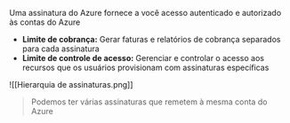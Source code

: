 Uma assinatura do Azure fornece a você acesso autenticado e autorizado às contas do Azure

- **Limite de cobrança:** Gerar faturas e relatórios de cobrança separados para cada assinatura
- **Limite de controle de acesso:** Gerenciar e controlar o acesso aos recursos que os usuários provisionam com assinaturas específicas

![[Hierarquia de assinaturas.png]]

> Podemos ter várias assinaturas que remetem à mesma conta do Azure